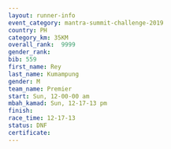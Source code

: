 ```yaml
---
layout: runner-info 
event_category: mantra-summit-challenge-2019 
country: PH
category_km: 35KM 
overall_rank:  9999
gender_rank: 
bib: 559
first_name: Rey
last_name: Kumampung
gender: M
team_name: Premier
start: Sun, 12-00-00 am
mbah_kamad: Sun, 12-17-13 pm
finish: 
race_time: 12-17-13
status: DNF
certificate: 
---
```

